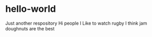 # hello-world
Just another respository 
Hi people 
I Like to watch rugby
I think jam doughnuts are the best
